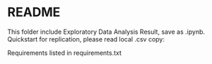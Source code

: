 # README #

This folder include Exploratory Data Analysis Result, save as .ipynb.  
Quickstart for replication, please read local .csv copy: 

Requirements listed in requirements.txt